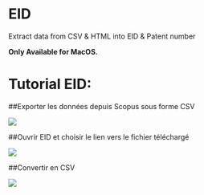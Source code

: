 # EID
Extract data from CSV &amp; HTML into EID &amp; Patent number

**Only Available for MacOS.**

# Tutorial EID: 

##Exporter les données depuis Scopus sous forme CSV 

![](http://i.imgur.com/xOhFwek.png)

##Ouvrir EID et choisir le lien vers le fichier téléchargé 

![](http://imgur.com/4O2bFEb)

##Convertir en CSV 

![](http://imgur.com/sLjkCFD)
